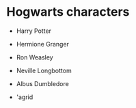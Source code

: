 # Hogwarts characters

- Harry Potter

- Hermione Granger

- Ron Weasley

- Neville Longbottom

- Albus Dumbledore

- 'agrid
